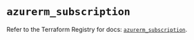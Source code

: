 # `azurerm_subscription`

Refer to the Terraform Registry for docs: [`azurerm_subscription`](https://registry.terraform.io/providers/hashicorp/azurerm/3.90.0/docs/resources/subscription).
